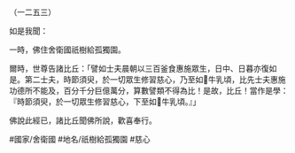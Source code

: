 （一二五三）

如是我聞：

一時，佛住舍衛國祇樹給孤獨園。

爾時，世尊告諸比丘：「譬如士夫晨朝以三百釜食惠施眾生，日中、日暮亦復如是。第二士夫，時節須臾，於一切眾生修習慈心，乃至如𤛓牛乳頃，比先士夫惠施功德所不能及，百分千分巨億萬分，算數譬類不得為比！是故，比丘！當作是學：『時節須臾，於一切眾生修習慈心，下至如𤛓牛乳頃。』」

佛說此經已，諸比丘聞佛所說，歡喜奉行。

#國家/舍衛國
#地名/祇樹給孤獨園
#慈心
